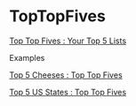 TopTopFives
===========
[Top Top Fives : Your Top 5 Lists](http://toptopfives.com)

Examples

[Top 5 Cheeses : Top Top Fives](http://toptopfives.com/title/cheeses)

[Top 5 US States : Top Top Fives](http://toptopfives.com/title/us%20states)